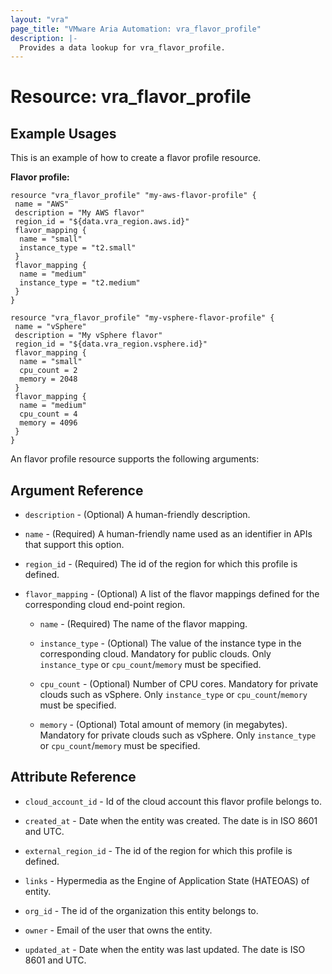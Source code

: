 ```yaml
---
layout: "vra"
page_title: "VMware Aria Automation: vra_flavor_profile"
description: |-
  Provides a data lookup for vra_flavor_profile.
---
```


# Resource: vra_flavor_profile

## Example Usages

This is an example of how to create a flavor profile resource.

**Flavor profile:**

```hcl
resource "vra_flavor_profile" "my-aws-flavor-profile" {
 name = "AWS"
 description = "My AWS flavor"
 region_id = "${data.vra_region.aws.id}"
 flavor_mapping {
  name = "small"
  instance_type = "t2.small"
 }
 flavor_mapping {
  name = "medium"
  instance_type = "t2.medium"
 }
}

resource "vra_flavor_profile" "my-vsphere-flavor-profile" {
 name = "vSphere"
 description = "My vSphere flavor"
 region_id = "${data.vra_region.vsphere.id}"
 flavor_mapping {
  name = "small"
  cpu_count = 2
  memory = 2048
 }
 flavor_mapping {
  name = "medium"
  cpu_count = 4
  memory = 4096
 }
}
```

An flavor profile resource supports the following arguments:

## Argument Reference

* `description` - (Optional) A human-friendly description.

* `name` - (Required) A human-friendly name used as an identifier in APIs that support this option.

* `region_id` - (Required) The id of the region for which this profile is defined.

* `flavor_mapping` - (Optional) A list of the flavor mappings defined for the corresponding cloud end-point region.

  * `name` - (Required) The name of the flavor mapping.

  * `instance_type` - (Optional) The value of the instance type in the corresponding cloud. Mandatory for public clouds. Only `instance_type` or `cpu_count`/`memory` must be specified.

  * `cpu_count` - (Optional) Number of CPU cores. Mandatory for private clouds such as vSphere. Only `instance_type` or `cpu_count`/`memory` must be specified.

  * `memory` - (Optional) Total amount of memory (in megabytes). Mandatory for private clouds such as vSphere. Only `instance_type` or `cpu_count`/`memory` must be specified.

## Attribute Reference

* `cloud_account_id` - Id of the cloud account this flavor profile belongs to.

* `created_at` - Date when the entity was created. The date is in ISO 8601 and UTC.

* `external_region_id` - The id of the region for which this profile is defined.

* `links` - Hypermedia as the Engine of Application State (HATEOAS) of entity.

* `org_id` - The id of the organization this entity belongs to.

* `owner` - Email of the user that owns the entity.

* `updated_at` - Date when the entity was last updated. The date is ISO 8601 and UTC.
